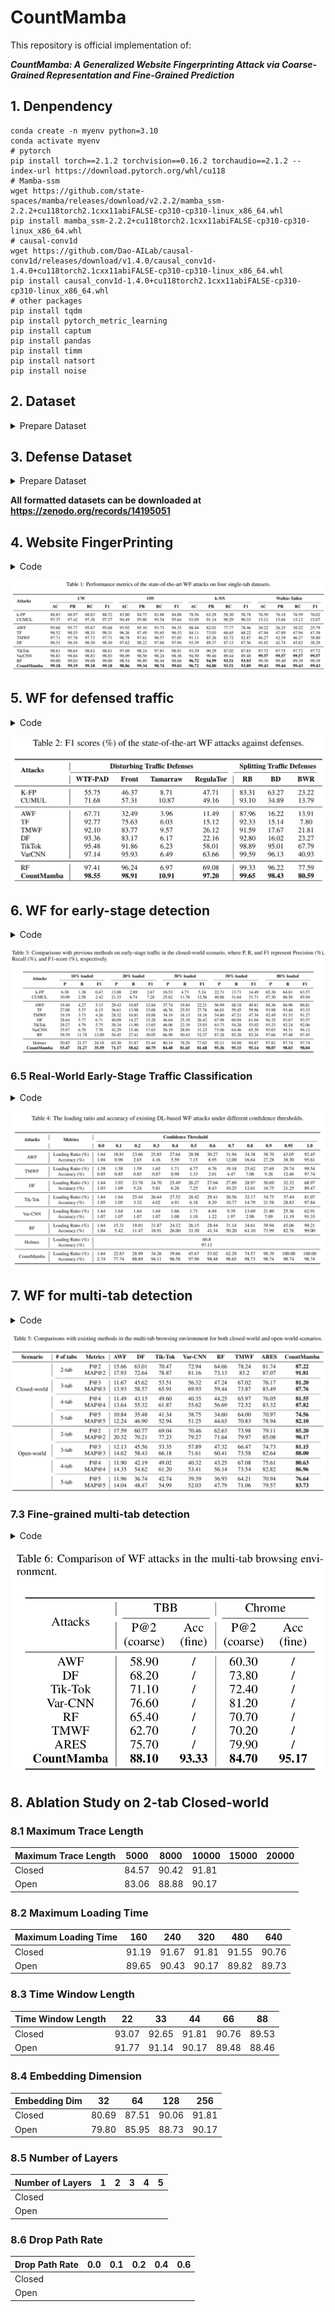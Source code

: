 # CountMamba

This repository is official implementation of:

***CountMamba: A Generalized Website Fingerprinting Attack via Coarse-Grained Representation and Fine-Grained Prediction***

## 1. Denpendency
``` shell
conda create -n myenv python=3.10
conda activate myenv
# pytorch
pip install torch==2.1.2 torchvision==0.16.2 torchaudio==2.1.2 --index-url https://download.pytorch.org/whl/cu118
# Mamba-ssm
wget https://github.com/state-spaces/mamba/releases/download/v2.2.2/mamba_ssm-2.2.2+cu118torch2.1cxx11abiFALSE-cp310-cp310-linux_x86_64.whl
pip install mamba_ssm-2.2.2+cu118torch2.1cxx11abiFALSE-cp310-cp310-linux_x86_64.whl
# causal-conv1d
wget https://github.com/Dao-AILab/causal-conv1d/releases/download/v1.4.0/causal_conv1d-1.4.0+cu118torch2.1cxx11abiFALSE-cp310-cp310-linux_x86_64.whl
pip install causal_conv1d-1.4.0+cu118torch2.1cxx11abiFALSE-cp310-cp310-linux_x86_64.whl
# other packages
pip install tqdm
pip install pytorch_metric_learning
pip install captum
pip install pandas
pip install timm
pip install natsort
pip install noise
```

## 2. Dataset
<details>
  
<summary>Prepare Dataset</summary>

### 2.1 Download Dataset
Prepare following datasets in "dataset" folder:
- DF: provided by Tik-Tok
  - CW (https://zenodo.org/records/11631265/files/Undefended.zip?download=1)
  - OW (https://zenodo.org/records/11631265/files/Undefended_OW.zip?download=1)
- Walkie-Talkie:
  - https://zenodo.org/records/11631265/files/W_T_Simulated.zip?download=1
- k-NN: 
  - https://github.com/kdsec/wangknn-dataset
  
- Multi-Tab datasets:
  - ARES Dataset
    - https://github.com/Xinhao-Deng/Multitab-WF-Datasets
  - TMWF Dataset
    - https://github.com/jzx-bupt/TMWF
### 2.2 Process Raw Dataset (k-NN & W_T & OW)
```shell
cd data_process
python concat_cell.py  # k-NN & W_T
python check_format.py  # Manually modify the tail of the illegal file OW/5278340744671043543057
```

### 2.3 Merge Traces (TMWF)
```shell
cd data_process
python MergeSingleTraces_openworld.py --input_dir "/nvme/dxw/TMWF-main/dataset/tbb single tab/" --output_dir "/nvme/dxw/TMWF-main/dataset/tbb_multi_tab/"
python MergeSingleTraces_openworld.py --input_dir "/nvme/dxw/TMWF-main/dataset/chrome single tab/" --output_dir "/nvme/dxw/TMWF-main/dataset/chrome_multi_tab/"
```

### 2.4 Convert to npz
```shell
cd data_process
python convert_to_npz.py --dataset CW
python convert_to_npz.py --dataset OW
python convert_to_npz.py --dataset k-NN
python convert_to_npz.py --dataset W_T

python convert_multi_tab_npz.py --dataset Closed_2tab
python convert_multi_tab_npz.py --dataset Closed_3tab
python convert_multi_tab_npz.py --dataset Closed_4tab
python convert_multi_tab_npz.py --dataset Closed_5tab
python convert_multi_tab_npz.py --dataset Open_2tab
python convert_multi_tab_npz.py --dataset Open_3tab
python convert_multi_tab_npz.py --dataset Open_4tab
python convert_multi_tab_npz.py --dataset Open_5tab

python convert_merge_npz.py --input_file "/nvme/dxw/TMWF-main/dataset/tbb_multi_tab/"
python convert_merge_npz.py --input_file "/nvme/dxw/TMWF-main/dataset/chrome_multi_tab/"
```

### 2.5 Dataset Split
```shell
cd data_process
for dataset in CW OW k-NN W_T
do
  python dataset_split.py --dataset ${dataset}
done

for dataset in Closed_2tab Closed_3tab Closed_4tab Closed_5tab Open_2tab Open_3tab Open_4tab Open_5tab tbb_multi_tab chrome_multi_tab
do
  python dataset_split.py --dataset ${dataset} --use_stratify False
done
```

</details>

## 3. Defense Dataset
<details>
  
<summary>Prepare Dataset</summary>

### 3.1 Defenses
- WTF-PAD: Add dummy packets. No latency.
  ``` shell
  cd defense/wtfpad
  python main.py --traces_path "../../dataset/CW"
  python main.py --traces_path "../../dataset/OW"

  cd defense_npz/wtfpad
  python main.py --traces_path "../../npz_dataset/Closed_2tab"
  python main.py --traces_path "../../npz_dataset/Open_2tab"
  ```
- FRONT: Add dummy packets with fixed length of 888. No latency.
  ``` shell
  cd defense/front
  python main.py --p "../../dataset/CW"
  python main.py --p "../../dataset/OW"

  cd defense_npz/front
  python main.py --p "../../npz_dataset/Closed_2tab"
  python main.py --p "../../npz_dataset/Open_2tab"
  ```
- Tamaraw: Send packets at constant rate with fixed size.
  ``` shell
  cd defense/tamaraw
  python tamaraw.py --traces_path "../../dataset/CW"
  ```
- RegulaTor: transmit packets in a time-sensitive manner
  - When a download traffic 'surge' arrives, RegulaTor starts sending packets at a set initial rate.
  - If no packets are available when one is scheduled, a dummy packet is sent instead.
  - At the same time, RegulaTor sends upload packets at some fraction of the download packet sending rate.
  ``` shell
  cd defense/regulartor
  python regulator_sim.py --source_path "../../dataset/CW/" --output_path "../results/regulator_CW/"
  python regulator_sim.py --source_path "../../dataset/OW/" --output_path "../results/regulator_OW/"

  cd defense_npz/regulartor
  python regulator_sim.py --source_path "../../npz_dataset/Closed_2tab" --output_path "../results/regulator_Closed_2tab"
  python regulator_sim.py --source_path "../../npz_dataset/Open_2tab" --output_path "../results/regulator_Open_2tab"
  ```
- TrafficSilver: Split traffic.
  - Round Robin
    ``` shell
    cd defense/trafficsilver
    python simulator.py --p "../../dataset/CW/" --o "../results/trafficsilver_rb_CW/" --s round_robin
    python simulator.py --p "../../dataset/OW/" --o "../results/trafficsilver_rb_OW/" --s round_robin
    ```
  - By Direction
    ``` shell
    cd defense/trafficsilver
    python simulator.py --p "../../dataset/CW/" --o "../results/trafficsilver_bd_CW/" --s in_and_out
    python simulator.py --p "../../dataset/OW/" --o "../results/trafficsilver_bd_OW/" --s in_and_out
    ```
  - Batched Weighted Random
    ``` shell
    cd defense/trafficsilver
    python simulator.py --p "../../dataset/CW/" --o "../results/trafficsilver_bwr_CW/" --s batched_weighted_random -r 50,70 -a 1,1,1
    python simulator.py --p "../../dataset/OW/" --o "../results/trafficsilver_bwr_OW/" --s batched_weighted_random -r 50,70 -a 1,1,1
    ```

### 3.2 Overhead for defense methods (CW)

| Defense           | Latency Overhead | Bandwith Overhead |
| ----------------- | ---------------- | ----------------- |
| WTF-PAD           | 1.00             | 1.47              |
| FRONT             | 1.00             | 1.46              |
| Tamaraw           | 2.82             | 3.69              |
| RegulaTor         | 1.05             | 1.58              |
| TrafficSilver-RB  | 1.00             | 1.00              |
| TrafficSilver-BD  | 1.00             | 1.00              |
| TrafficSilver-BWR | 1.00             | 1.00              | 

### 3.3 Convert to npz
``` shell
cd data_process
for dataset in wtfpad_CW front_CW tamaraw_CW regulator_CW trafficsilver_rb_CW trafficsilver_bd_CW trafficsilver_bwr_CW wtfpad_OW front_OW regulator_OW trafficsilver_rb_OW trafficsilver_bd_OW trafficsilver_bwr_OW
do
  python convert_to_npz.py --dataset ${dataset}
done
```

### 3.4 Dataset Split
```shell
cd data_process
for dataset in wtfpad_CW front_CW tamaraw_CW regulator_CW trafficsilver_rb_CW trafficsilver_bd_CW trafficsilver_bwr_CW wtfpad_OW front_OW regulator_OW trafficsilver_rb_OW trafficsilver_bd_OW trafficsilver_bwr_OW
do
  python dataset_split.py --dataset ${dataset}
done
```

```shell
for dataset in wtfpad_Closed_2tab wtfpad_Open_2tab front_Closed_2tab front_Open_2tab regulator_Closed_2tab regulator_Open_2tab
do
  python dataset_split.py --dataset ${dataset} --use_stratify False
done
```

</details>

**All formatted datasets can be downloaded at https://zenodo.org/records/14195051**

## 4. Website FingerPrinting
<details>
  
<summary>Code</summary>

### 4.1 DL-WF
```shell
cd DL-WF
for method in AWF DF RF TF TikTok TMWF VarCNN
do
  python main.py --dataset CW --train_epochs 100 --config config/${method}.ini
  python test.py --dataset CW --config config/${method}.ini --load_ratio 100 --result_file test_p100
  
  python main.py --dataset OW --train_epochs 100 --config config/${method}.ini
  python test.py --dataset OW --config config/${method}.ini --load_ratio 100 --result_file test_p100
  
  python main.py --dataset k-NN --train_epochs 100 --config config/${method}.ini
  python test.py --dataset k-NN --config config/${method}.ini --load_ratio 100 --result_file test_p100
  
  python main.py --dataset W_T --train_epochs 100 --config config/${method}.ini
  python test.py --dataset W_T --config config/${method}.ini --load_ratio 100 --result_file test_p100
done
```

### 4.2 ML-WF
```shell
cd ML-WF
for dataset in CW OW k-NN W_T
do
  python k-FP.py --dataset ${dataset}
  python k-FP_test.py --dataset ${dataset} --load_ratio 100 --result_file test_p100
  
  python CUMUL.py --dataset ${dataset}
  python CUMUL_test.py --dataset ${dataset} --load_ratio 100 --result_file test_p100
done
```

### 4.3 CountMamba
```shell
cd CountMamba
for dataset in CW OW W_T
do
  python main.py --dataset ${dataset} --log_transform --maximum_load_time 120 --max_matrix_len 2700
  python test.py --dataset ${dataset} --log_transform --load_ratio 100 --result_file test_p100 --maximum_load_time 120 --max_matrix_len 2700
done

python main.py --dataset k-NN --log_transform --seq_len 10000 --maximum_load_time 120 --max_matrix_len 2700
python test.py --dataset k-NN --log_transform --seq_len 10000 --load_ratio 100 --result_file test_p100 --maximum_load_time 120 --max_matrix_len 2700

```

</details>

![image](https://github.com/SJTU-dxw/CountMamba-WF/blob/main/img/single_tab_result.png)

## 5. WF for defensed traffic
<details>
  
<summary>Code</summary>

### 5.1 DL-WF
```shell
cd DL-WF
for method in AWF DF RF TF TikTok TMWF VarCNN
do
  for dataset in wtfpad_CW front_CW tamaraw_CW regulator_CW trafficsilver_rb_CW trafficsilver_bd_CW trafficsilver_bwr_CW
  do
    python main.py --dataset ${dataset} --train_epochs 100 --config config/${method}.ini
    python test.py --dataset ${dataset} --config config/${method}.ini --load_ratio 100 --result_file test_p100
  done
done
```

### 5.2 ML-WF
```shell
cd ML-WF
for dataset in wtfpad_CW front_CW tamaraw_CW regulator_CW trafficsilver_rb_CW trafficsilver_bd_CW trafficsilver_bwr_CW
do
  python k-FP.py --dataset ${dataset}
  python k-FP_test.py --dataset ${dataset} --load_ratio 100 --result_file test_p100
  
  python CUMUL.py --dataset ${dataset}  # Set max_iter=100,0000 for trafficsilver_bwr_CW
  python CUMUL_test.py --dataset ${dataset} --load_ratio 100 --result_file test_p100
done
```

### 5.3 CountMamba
```shell
cd CountMamba
for dataset in wtfpad_CW front_CW regulator_CW trafficsilver_rb_CW trafficsilver_bd_CW trafficsilver_bwr_CW
do
  python main.py --dataset ${dataset} --log_transform --maximum_load_time 120 --max_matrix_len 2700
  python test.py --dataset ${dataset} --log_transform --load_ratio 100 --result_file test_p100 --maximum_load_time 120 --max_matrix_len 2700
done

python main.py --dataset tamaraw_CW --log_transform --seq_len 10000 --maximum_load_time 120 --max_matrix_len 2700
python test.py --dataset tamaraw_CW --log_transform --seq_len 10000 --load_ratio 100 --result_file test_p100 --maximum_load_time 120 --max_matrix_len 2700
```

</details>

![image](https://github.com/SJTU-dxw/CountMamba-WF/blob/main/img/defense_result.png)

## 6. WF for early-stage detection
<details>
  
<summary>Code</summary>

Generate early-stage test set
```shell
cd data_process
python gen_early_traffic.py --dataset CW
```

### 6.1 Holmes
temporal_train.py, temporal_valid.py
```shell
cd Holmes
python temporal_extractor.py --dataset CW --in_file train
python temporal_extractor.py --dataset CW --in_file valid
```
RF_IS/max_f1.pth
```shell
cd Holmes
python train_RF.py --dataset CW --train_epochs 30
```
attr_DeepLiftShap.npz
```shell
cd Holmes
python feature_attr.py --dataset CW
```
aug_train.npz, aug_valid.npz
```shell
cd Holmes
python data_augmentation.py --dataset CW --in_file train
python data_augmentation.py --dataset CW --in_file valid
```
taf_aug_train.npz, taf_aug_valid.npz
```shell
cd Holmes
python gen_taf.py --dataset CW --in_file aug_train
python gen_taf.py --dataset CW --in_file aug_valid
```
Holmes/max_f1.pth
```shell
cd Holmes
python train.py --dataset CW --train_epochs 100
```
spatial_distribution.npz
```shell
cd Holmes
python spatial_analysis.py --dataset CW
```
taf_test_p10.npz, ..., taf_test_p100.npz
```shell
cd Holmes
python gen_taf.py --dataset CW --in_file test_p10
python gen_taf.py --dataset CW --in_file test_p20
python gen_taf.py --dataset CW --in_file test_p30
python gen_taf.py --dataset CW --in_file test_p40
python gen_taf.py --dataset CW --in_file test_p50
python gen_taf.py --dataset CW --in_file test_p60
python gen_taf.py --dataset CW --in_file test_p70
python gen_taf.py --dataset CW --in_file test_p80
python gen_taf.py --dataset CW --in_file test_p90
python gen_taf.py --dataset CW --in_file test_p100
```
test_p10.json, ..., test_p100.json
```shell
cd Holmes
python test.py --dataset CW --test_file taf_test_p10 --result_file test_p10
python test.py --dataset CW --test_file taf_test_p20 --result_file test_p20
python test.py --dataset CW --test_file taf_test_p30 --result_file test_p30
python test.py --dataset CW --test_file taf_test_p40 --result_file test_p40
python test.py --dataset CW --test_file taf_test_p50 --result_file test_p50
python test.py --dataset CW --test_file taf_test_p60 --result_file test_p60
python test.py --dataset CW --test_file taf_test_p70 --result_file test_p70
python test.py --dataset CW --test_file taf_test_p80 --result_file test_p80
python test.py --dataset CW --test_file taf_test_p90 --result_file test_p90
python test.py --dataset CW --test_file taf_test_p100 --result_file test_p100
```
### 6.2 DL-WF
```shell
cd DL-WF 
python main.py --dataset CW --train_epochs 100 --config config/AWF.ini
python main.py --dataset CW --train_epochs 100 --config config/DF.ini
python main.py --dataset CW --train_epochs 100 --config config/RF.ini
python main.py --dataset CW --train_epochs 100 --config config/TF.ini
python main.py --dataset CW --train_epochs 100 --config config/TikTok.ini
python main.py --dataset CW --train_epochs 100 --config config/TMWF.ini
python main.py --dataset CW --train_epochs 100 --config config/VarCNN.ini
```

```shell
cd DL-WF
for percent in {10..100..10}
do
  python test.py --dataset CW --config config/AWF.ini --load_ratio ${percent} --result_file test_p${percent}
  python test.py --dataset CW --config config/DF.ini --load_ratio ${percent} --result_file test_p${percent}
  python test.py --dataset CW --config config/RF.ini --load_ratio ${percent} --result_file test_p${percent}
  python test.py --dataset CW --config config/TF.ini --load_ratio ${percent} --result_file test_p${percent}
  python test.py --dataset CW --config config/TikTok.ini --load_ratio ${percent} --result_file test_p${percent}
  python test.py --dataset CW --config config/TMWF.ini --load_ratio ${percent} --result_file test_p${percent}
  python test.py --dataset CW --config config/VarCNN.ini --load_ratio ${percent} --result_file test_p${percent}
done
```
### 6.3 ML-WF
```shell
cd ML-WF
python k-FP.py --dataset CW
python CUMUL.py --dataset CW
```

```shell
cd ML-WF
for percent in {10..100..10}
do
  python k-FP_test.py --dataset CW --load_ratio ${percent} --result_file test_p${percent}
  python CUMUL_test.py --dataset CW --load_ratio ${percent} --result_file test_p${percent}
done 
```

### 6.4 CountMamba
```shell
cd CountMamba
python main.py --dataset CW --log_transform --early_stage --num_aug 50 --maximum_load_time 120 --max_matrix_len 2700
```

```shell
cd CountMamba
for percent in {10..100..10}
do
  python test.py --dataset CW --log_transform --load_ratio ${percent} --result_file test_p${percent} --maximum_load_time 120 --max_matrix_len 2700
done
```

</details>

![image](https://github.com/SJTU-dxw/CountMamba-WF/blob/main/img/early_stage_result.png)

### 6.5 Real-World Early-Stage Traffic Classification
<details>
  
<summary>Code</summary>

```shell
cd EarlyStage
for threshold in 0.0 0.1 0.2 0.3 0.4 0.5 0.6 0.7 0.8 0.9 0.95 1.0
do
  python main.py --dataset CW --model CountMamba --threshold ${threshold} --device cuda --maximum_load_time 120 --max_matrix_len 2700 --embed_dim 256
done

for device in cuda
do
  for model in RF AWF DF TMWF TikTok VarCNN
  do
    for threshold in 0.0 0.1 0.2 0.3 0.4 0.5 0.6 0.7 0.8 0.9 0.95 1.0
    do
      python main.py --dataset CW --model ${model} --threshold ${threshold} --device ${device}
    done
  done
done
```

```shell
cd EarlyStage
for device in cuda
do
  for threshold in 0.0
  do
    python main.py --dataset CW --model Holmes --threshold ${threshold} --device ${device}
  done
done
```
</details>

![image](https://github.com/SJTU-dxw/CountMamba-WF/blob/main/img/realworld_earlystage_result.png)


## 7. WF for multi-tab detection
<details>
  
<summary>Code</summary>

### 7.1 DL-WF
```shell
cd DL-WF
for method in ARES TMWF AWF DF MultiTab_RF TikTok VarCNN
do
  for num in 2 3 4 5
  do
    python main.py --dataset Closed_${num}tab --train_epochs 100 --config config/${method}.ini --num_tabs ${num}
    python test.py --dataset Closed_${num}tab --config config/${method}.ini --load_ratio 100 --result_file test_p100 --num_tabs ${num}
    
    python main.py --dataset Open_${num}tab --train_epochs 100 --config config/${method}.ini --num_tabs ${num}
    python test.py --dataset Open_${num}tab --config config/${method}.ini --load_ratio 100 --result_file test_p100 --num_tabs ${num}
  done
done
```

### 7.2 CountMamba
```shell
cd CountMamba
for num in 2 3 4 5
do
  python main.py --dataset Closed_${num}tab --log_transform --num_tabs ${num} --seq_len 10000 --maximum_load_time 320 --max_matrix_len 7200
  python test.py --dataset Closed_${num}tab --log_transform --num_tabs ${num} --seq_len 10000 --maximum_load_time 320 --max_matrix_len 7200 --load_ratio 100 --result_file test_p100
  
  python main.py --dataset Open_${num}tab --log_transform --num_tabs ${num} --seq_len 10000 --maximum_load_time 320 --max_matrix_len 7200
  python test.py --dataset Open_${num}tab --log_transform --num_tabs ${num} --seq_len 10000 --maximum_load_time 320 --max_matrix_len 7200 --load_ratio 100 --result_file test_p100
done
```
</details>

![image](https://github.com/SJTU-dxw/CountMamba-WF/blob/main/img/multi_tab_result.png)


### 7.3 Fine-grained multi-tab detection
<details>
  
<summary>Code</summary>

```shell
cd DL-WF
for method in ARES TMWF AWF DF MultiTab_RF TikTok VarCNN
do
  for num in 2
  do
    python main.py --dataset tbb_multi_tab --train_epochs 300 --config config/${method}.ini --num_tabs ${num}
    python test.py --dataset tbb_multi_tab --config config/${method}.ini --load_ratio 100 --result_file test_p100 --num_tabs ${num}
    
    python main.py --dataset chrome_multi_tab --train_epochs 300 --config config/${method}.ini --num_tabs ${num}
    python test.py --dataset chrome_multi_tab --config config/${method}.ini --load_ratio 100 --result_file test_p100 --num_tabs ${num}
  done
done
```

```shell
cd CountMamba
for num in 2
do
  python main.py --dataset tbb_multi_tab --epochs 300 --log_transform --num_tabs ${num} --seq_len 10000 --maximum_load_time 160 --max_matrix_len 3600 --fine_predict
  python test.py --dataset tbb_multi_tab --log_transform --num_tabs ${num} --seq_len 10000 --maximum_load_time 160 --max_matrix_len 3600 --load_ratio 100 --result_file test_p100 --fine_predict
  
  python main.py --dataset chrome_multi_tab --epochs 300 --log_transform --num_tabs ${num} --seq_len 10000 --maximum_load_time 160 --max_matrix_len 3600 --fine_predict
  python test.py --dataset chrome_multi_tab --log_transform --num_tabs ${num} --seq_len 10000 --maximum_load_time 160 --max_matrix_len 3600 --load_ratio 100 --result_file test_p100 --fine_predict
done
```
</details>

![image](https://github.com/SJTU-dxw/CountMamba-WF/blob/main/img/finegrained_multitab_result.png)

## 8. Ablation Study on 2-tab Closed-world
### 8.1 Maximum Trace Length
| Maximum Trace Length | 5000  | 8000  | 10000 | 15000 | 20000 |
| -------------------- | ----- | ----- | ----- | ----- | ----- |
| Closed               | 84.57 | 90.42 | 91.81 |       |       |
| Open                 | 83.06 | 88.88 | 90.17 |       |       |

### 8.2 Maximum Loading Time
| Maximum Loading Time | 160   | 240   | 320   | 480   | 640   |
| -------------------- | ----- | ----- | ----- | ----- | ----- |
| Closed               | 91.19 | 91.67 | 91.81 | 91.55 | 90.76 |
| Open                 | 89.65 | 90.43 | 90.17 | 89.82 | 89.73 | 

### 8.3 Time Window Length
|  Time Window Length  |  22   |  33   |  44   |  66   |  88   |
| -------------------- | ----- | ----- | ----- | ----- | ----- |
| Closed               | 93.07 | 92.65 | 91.81 | 90.76 | 89.53 |
| Open                 | 91.77 | 91.14 | 90.17 | 89.48 | 88.46 |

### 8.4 Embedding Dimension
| Embedding Dim | 32    | 64    | 128   | 256   |
| ------------- | ----- | ----- | ----- | ----- |
| Closed        | 80.69 | 87.51 | 90.06 | 91.81 |
| Open          | 79.80 | 85.95 | 88.73 | 90.17 | 

### 8.5 Number of Layers
| Number of Layers | 1   | 2   | 3   | 4   | 5   |
| ---------------- | --- | --- | --- | --- | --- |
| Closed           |     |     |     |     |     |
| Open             |     |     |     |     |     |

### 8.6 Drop Path Rate
| Drop Path Rate | 0.0 | 0.1 | 0.2 | 0.4 | 0.6 | 
| -------------- | --- | --- | --- | --- | --- |
| Closed         |     |     |     |     |     |
| Open           |     |     |     |     |     |
